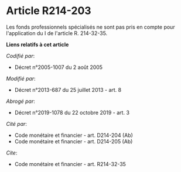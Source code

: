 # Article R214-203

Les fonds professionnels spécialisés ne sont pas pris en compte pour l'application du I de l'article R. 214-32-35.

**Liens relatifs à cet article**

_Codifié par_:

  - Décret n°2005-1007 du 2 août 2005

_Modifié par_:

  - Décret n°2013-687 du 25 juillet 2013 - art. 8

_Abrogé par_:

  - Décret n°2019-1078 du 22 octobre 2019 - art. 3

_Cité par_:

  - Code monétaire et financier - art. D214-204 (Ab)
  - Code monétaire et financier - art. D214-205 (Ab)

_Cite_:

  - Code monétaire et financier - art. R214-32-35
